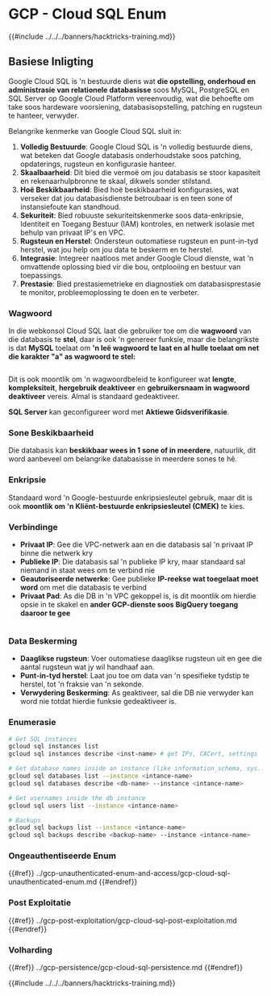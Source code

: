 # GCP - Cloud SQL Enum

{{#include ../../../banners/hacktricks-training.md}}

## Basiese Inligting

Google Cloud SQL is 'n bestuurde diens wat **die opstelling, onderhoud en administrasie van relationele databasisse** soos MySQL, PostgreSQL en SQL Server op Google Cloud Platform vereenvoudig, wat die behoefte om take soos hardeware voorsiening, databasisopstelling, patching en rugsteun te hanteer, verwyder.

Belangrike kenmerke van Google Cloud SQL sluit in:

1. **Volledig Bestuurde**: Google Cloud SQL is 'n volledig bestuurde diens, wat beteken dat Google databasis onderhoudstake soos patching, opdaterings, rugsteun en konfigurasie hanteer.
2. **Skaalbaarheid**: Dit bied die vermoë om jou databasis se stoor kapasiteit en rekenaarhulpbronne te skaal, dikwels sonder stilstand.
3. **Hoë Beskikbaarheid**: Bied hoë beskikbaarheid konfigurasies, wat verseker dat jou databasisdienste betroubaar is en teen sone of instansiefoute kan standhoud.
4. **Sekuriteit**: Bied robuuste sekuriteitskenmerke soos data-enkripsie, Identiteit en Toegang Bestuur (IAM) kontroles, en netwerk isolasie met behulp van privaat IP's en VPC.
5. **Rugsteun en Herstel**: Ondersteun outomatiese rugsteun en punt-in-tyd herstel, wat jou help om jou data te beskerm en te herstel.
6. **Integrasie**: Integreer naatloos met ander Google Cloud dienste, wat 'n omvattende oplossing bied vir die bou, ontplooiing en bestuur van toepassings.
7. **Prestasie**: Bied prestasiemetrieke en diagnostiek om databasisprestasie te monitor, probleemoplossing te doen en te verbeter.

### Wagwoord

In die webkonsol Cloud SQL laat die gebruiker toe om die **wagwoord** van die databasis te **stel**, daar is ook 'n genereer funksie, maar die belangrikste is dat **MySQL** toelaat om **'n leë wagwoord te laat en al hulle toelaat om net die karakter "a" as wagwoord te stel:**

<figure><img src="../../../images/image (14).png" alt=""><figcaption></figcaption></figure>

Dit is ook moontlik om 'n wagwoordbeleid te konfigureer wat **lengte**, **kompleksiteit**, **hergebruik deaktiveer** en **gebruikersnaam in wagwoord deaktiveer** vereis. Almal is standaard gedeaktiveer.

**SQL Server** kan geconfigureer word met **Aktiewe Gidsverifikasie**.

### Sone Beskikbaarheid

Die databasis kan **beskikbaar wees in 1 sone of in meerdere**, natuurlik, dit word aanbeveel om belangrike databasisse in meerdere sones te hê.

### Enkripsie

Standaard word 'n Google-bestuurde enkripsiesleutel gebruik, maar dit is ook **moontlik om 'n Kliënt-bestuurde enkripsiesleutel (CMEK)** te kies.

### Verbindinge

- **Privaat IP**: Gee die VPC-netwerk aan en die databasis sal 'n privaat IP binne die netwerk kry
- **Publieke IP**: Die databasis sal 'n publieke IP kry, maar standaard sal niemand in staat wees om te verbind nie
- **Geautoriseerde netwerke**: Gee publieke **IP-reekse wat toegelaat moet word** om met die databasis te verbind
- **Privaat Pad**: As die DB in 'n VPC gekoppel is, is dit moontlik om hierdie opsie in te skakel en **ander GCP-dienste soos BigQuery toegang daaroor te gee**

<figure><img src="../../../images/image (15).png" alt=""><figcaption></figcaption></figure>

### Data Beskerming

- **Daaglikse rugsteun**: Voer outomatiese daaglikse rugsteun uit en gee die aantal rugsteun wat jy wil handhaaf aan.
- **Punt-in-tyd herstel**: Laat jou toe om data van 'n spesifieke tydstip te herstel, tot 'n fraksie van 'n sekonde.
- **Verwydering Beskerming**: As geaktiveer, sal die DB nie verwyder kan word nie totdat hierdie funksie gedeaktiveer is.

### Enumerasie
```bash
# Get SQL instances
gcloud sql instances list
gcloud sql instances describe <inst-name> # get IPs, CACert, settings

# Get database names inside an instance (like information_schema, sys...)
gcloud sql databases list --instance <intance-name>
gcloud sql databases describe <db-name> --instance <intance-name>

# Get usernames inside the db instance
gcloud sql users list --instance <intance-name>

# Backups
gcloud sql backups list --instance <intance-name>
gcloud sql backups describe <backup-name> --instance <intance-name>
```
### Ongeauthentiseerde Enum

{{#ref}}
../gcp-unauthenticated-enum-and-access/gcp-cloud-sql-unauthenticated-enum.md
{{#endref}}

### Post Exploitatie

{{#ref}}
../gcp-post-exploitation/gcp-cloud-sql-post-exploitation.md
{{#endref}}

### Volharding

{{#ref}}
../gcp-persistence/gcp-cloud-sql-persistence.md
{{#endref}}

{{#include ../../../banners/hacktricks-training.md}}
